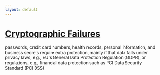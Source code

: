 ```yaml
---
layout: default
---
```

# [Cryptographic Failures](https://owasp.org/Top10/A02_2021-Cryptographic_Failures/)

<Transform scale="1">

passwords, credit card numbers, health records, personal information, and business secrets require extra protection, mainly if that data falls under privacy laws, e.g., EU's General Data Protection Regulation (GDPR), or regulations, e.g., financial data protection such as PCI Data Security Standard (PCI DSS)

</Transform>

<!--
**Notable Common Weakness Enumerations (CWEs) included are**:

- CWE-259: Use of Hard-coded Password
- CWE-327: Broken or Risky Crypto Algorithm
- CWE-331 Insufficient Entropy

Classify data processed, stored, or transmitted by an application. Identify which data is sensitive according to privacy laws, regulatory requirements, or business needs.

Don't store sensitive data unnecessarily. Discard it as soon as possible or use PCI DSS compliant tokenization or even truncation. Data that is not retained cannot be stolen.

Make sure to encrypt all sensitive data at rest.

Ensure up-to-date and strong standard algorithms, protocols, and keys are in place; use proper key management.

Encrypt all data in transit with secure protocols such as TLS with forward secrecy (FS) ciphers, cipher prioritization by the server, and secure parameters. Enforce encryption using directives like HTTP Strict Transport Security (HSTS).

Disable caching for response that contain sensitive data.

Apply required security controls as per the data classification.
-->
